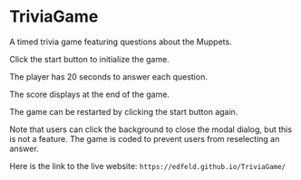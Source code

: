 
# TriviaGame

A timed trivia game featuring questions about the Muppets.

Click the start button to initialize the game.  

The player has 20 seconds to answer each question.

The score displays at the end of the game.

The game can be restarted by clicking the start button again.

Note that users can click the background to close the modal dialog, but this is not a feature.  The game is coded to prevent users from reselecting an answer.  

Here is the link to the live website:  `https://edfeld.github.io/TriviaGame/`